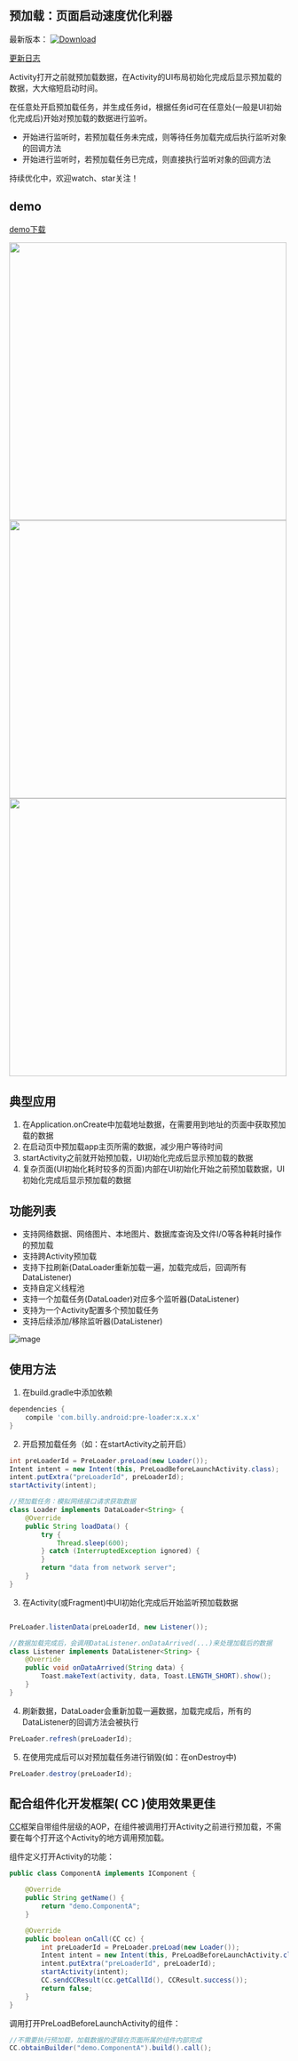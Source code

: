 ## 预加载：页面启动速度优化利器

最新版本： [![Download](https://api.bintray.com/packages/hellobilly/android/pre-loader/images/download.svg)](https://bintray.com/hellobilly/android/pre-loader/_latestVersion)

[更新日志](changelog.md)

Activity打开之前就预加载数据，在Activity的UI布局初始化完成后显示预加载的数据，大大缩短启动时间。

在任意处开启预加载任务，并生成任务id，根据任务id可在任意处(一般是UI初始化完成后)开始对预加载的数据进行监听。

- 开始进行监听时，若预加载任务未完成，则等待任务加载完成后执行监听对象的回调方法
- 开始进行监听时，若预加载任务已完成，则直接执行监听对象的回调方法

持续优化中，欢迎watch、star关注！

## demo

[demo下载](demo.apk)

<img src="image/cn_inside_page.png" height="500" /> <img src="image/cn_before_start_activity_1.png" height="500" /> <img src="image/cn_before_start_activity_2.png" height="500" />


## 典型应用

1. 在Application.onCreate中加载地址数据，在需要用到地址的页面中获取预加载的数据
1. 在启动页中预加载app主页所需的数据，减少用户等待时间
2. startActivity之前就开始预加载，UI初始化完成后显示预加载的数据
3. 复杂页面(UI初始化耗时较多的页面)内部在UI初始化开始之前预加载数据，UI初始化完成后显示预加载的数据

## 功能列表

- 支持网络数据、网络图片、本地图片、数据库查询及文件I/O等各种耗时操作的预加载
- 支持跨Activity预加载
- 支持下拉刷新(DataLoader重新加载一遍，加载完成后，回调所有DataListener)
- 支持自定义线程池
- 支持一个加载任务(DataLoader)对应多个监听器(DataListener)
- 支持为一个Activity配置多个预加载任务
- 支持后续添加/移除监听器(DataListener)

![image](image/PreLoader.png)

## 使用方法

1. 在build.gradle中添加依赖
```groovy
dependencies {
    compile 'com.billy.android:pre-loader:x.x.x'
}
```

2. 开启预加载任务（如：在startActivity之前开启）
```java
int preLoaderId = PreLoader.preLoad(new Loader());
Intent intent = new Intent(this, PreLoadBeforeLaunchActivity.class);
intent.putExtra("preLoaderId", preLoaderId);
startActivity(intent);

//预加载任务：模拟网络接口请求获取数据
class Loader implements DataLoader<String> {
    @Override
    public String loadData() {
        try {
            Thread.sleep(600);
        } catch (InterruptedException ignored) {
        }
        return "data from network server";
    }
}
```

3. 在Activity(或Fragment)中UI初始化完成后开始监听预加载数据
```java

PreLoader.listenData(preLoaderId, new Listener());

//数据加载完成后，会调用DataListener.onDataArrived(...)来处理加载后的数据
class Listener implements DataListener<String> {
    @Override
    public void onDataArrived(String data) {
        Toast.makeText(activity, data, Toast.LENGTH_SHORT).show();
    }
}
```

4. 刷新数据，DataLoader会重新加载一遍数据，加载完成后，所有的DataListener的回调方法会被执行
```java
PreLoader.refresh(preLoaderId);
```

5. 在使用完成后可以对预加载任务进行销毁(如：在onDestroy中)
```java
PreLoader.destroy(preLoaderId);
```

## 配合组件化开发框架( CC )使用效果更佳

[CC](https://github.com/luckybilly/CC)框架自带组件层级的AOP，在组件被调用打开Activity之前进行预加载，不需要在每个打开这个Activity的地方调用预加载。

组件定义打开Activity的功能：

```java
public class ComponentA implements IComponent {

    @Override
    public String getName() {
        return "demo.ComponentA";
    }

    @Override
    public boolean onCall(CC cc) {
        int preLoaderId = PreLoader.preLoad(new Loader());
        Intent intent = new Intent(this, PreLoadBeforeLaunchActivity.class);
        intent.putExtra("preLoaderId", preLoaderId);
        startActivity(intent);
        CC.sendCCResult(cc.getCallId(), CCResult.success());
        return false;
    }
}
```

调用打开PreLoadBeforeLaunchActivity的组件：

```java
//不需要执行预加载，加载数据的逻辑在页面所属的组件内部完成
CC.obtainBuilder("demo.ComponentA").build().call();
```

